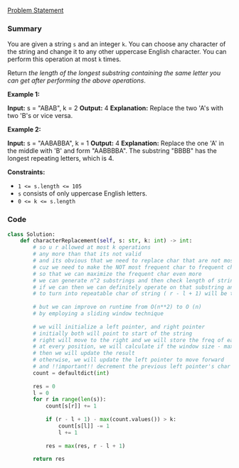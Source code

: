[Problem Statement](https://leetcode.com/problems/longest-repeating-character-replacement/)

### Summary
You are given a string `s` and an integer `k`. You can choose any character of the string and change it to any other uppercase English character. You can perform this operation at most `k` times.

Return _the length of the longest substring containing the same letter you can get after performing the above operations_.

**Example 1:**

**Input:** s = "ABAB", k = 2
**Output:** 4
**Explanation:** Replace the two 'A's with two 'B's or vice versa.

**Example 2:**

**Input:** s = "AABABBA", k = 1
**Output:** 4
**Explanation:** Replace the one 'A' in the middle with 'B' and form "AABBBBA".
The substring "BBBB" has the longest repeating letters, which is 4.

**Constraints:**

-   `1 <= s.length <= 105`
-   `s` consists of only uppercase English letters.
-   `0 <= k <= s.length`

### Code
```python
class Solution:
    def characterReplacement(self, s: str, k: int) -> int:
        # so u r allowed at most k operations
        # any more than that its not valid
        # and its obvious that we need to replace char that are not most frequent
        # cuz we need to make the NOT most frequent char to frequent char
        # so that we can maximize the frequent char even more
        # we can generate n^2 substrings and then check length of string - max freq <= K 
        # if we can then we can definitely operate on that substring and do <= K ops
        # to turn into repeatable char of string ( r - l + 1) will be the ans
        
        # but we can improve on runtime from O(n**2) to O (n)
        # by employing a sliding window technique
        
        # we will initialize a left pointer, and right pointer
        # initially both will point to start of the string
        # right will move to the right and we will store the freq of each char
        # at every position, we will calculate if the window size - max freq of char <= K
        # then we will update the result 
        # otherwise, we will update the left pointer to move forward
        # and !!important!! decrement the previous left pointer's char value
        count = defaultdict(int)
        
        res = 0
        l = 0
        for r in range(len(s)):
            count[s[r]] += 1
            
            if (r - l + 1) - max(count.values()) > k:
                count[s[l]] -= 1
                l += 1
            
            res = max(res, r - l + 1)
        
        return res
```
